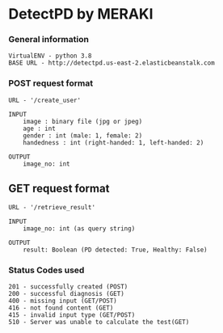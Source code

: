 # DetectPD by MERAKI

### General information

    VirtualENV - python 3.8
    BASE URL - http://detectpd.us-east-2.elasticbeanstalk.com

### POST request format

    URL - '/create_user'

    INPUT
        image : binary file (jpg or jpeg)
        age : int 
        gender : int (male: 1, female: 2)
        handedness : int (right-handed: 1, left-handed: 2)

    OUTPUT
        image_no: int

## GET request format

    URL - '/retrieve_result'

    INPUT
        image_no: int (as query string)

    OUTPUT
        result: Boolean (PD detected: True, Healthy: False)

### Status Codes used

    201 - successfully created (POST)
    200 - successful diagnosis (GET)
    400 - missing input (GET/POST)
    416 - not found content (GET)
    415 - invalid input type (GET/POST)
    510 - Server was unable to calculate the test(GET)
